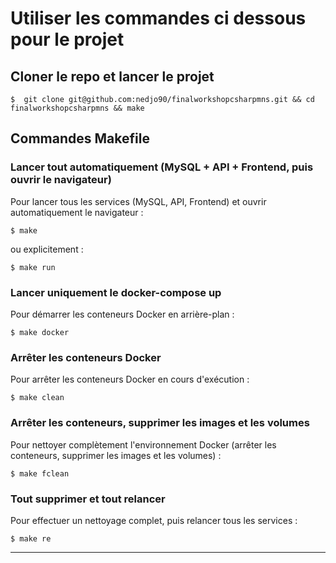 # Utiliser les commandes ci dessous pour le projet

## Cloner le repo et lancer le projet

```
$  git clone git@github.com:nedjo90/finalworkshopcsharpmns.git && cd finalworkshopcsharpmns && make
```


## Commandes Makefile

### Lancer tout automatiquement (MySQL + API + Frontend, puis ouvrir le navigateur)

Pour lancer tous les services (MySQL, API, Frontend) et ouvrir automatiquement le navigateur :

```
$ make
```

ou explicitement :

```
$ make run
```

### Lancer uniquement le docker-compose up

Pour démarrer les conteneurs Docker en arrière-plan :

```
$ make docker
```

### Arrêter les conteneurs Docker

Pour arrêter les conteneurs Docker en cours d'exécution :

```
$ make clean
```

### Arrêter les conteneurs, supprimer les images et les volumes

Pour nettoyer complètement l'environnement Docker (arrêter les conteneurs, supprimer les images et les volumes) :

```
$ make fclean
```

### Tout supprimer et tout relancer

Pour effectuer un nettoyage complet, puis relancer tous les services :

```
$ make re
```
---

